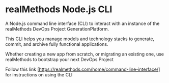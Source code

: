 # realMethods Node.js CLI

A Node.js command line interface (CLI) to interact with an instance of the realMethods DevOps Project GenerationPlatform.

This CLI helps you manage models and technology stacks to generate, commit, and archive fully functional applications.

Whether creating a new app from scratch, or migrating an existing one, use realMethods to bootstrap your next DevOps Project

Follow this link [https://realmethods.com/home/command-line-interface/] for instructions on using the CLI

